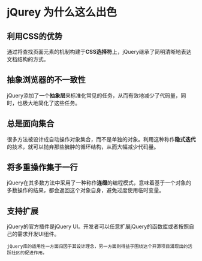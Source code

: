 # jQurey 为什么这么出色

## 利用CSS的优势

通过将查找页面元素的机制构建于**CSS选择符**上，jQuery继承了简明清晰地表达文档结构的方式。

## 抽象浏览器的不一致性

jQuery添加了一个**抽象层**来标准化常见的任务，从而有效地减少了代码量，同时，也极大地简化了这些任务。

## 总是面向集合

很多方法被设计成自动操作对象集合，而不是单独的对象。利用这种称作**隐式迭代**的技术，就可以抛弃那些臃肿的循环结构，从而大幅减少代码量。

## 将多重操作集于一行

jQuery在其多数方法中采用了一种称作**连缀**的编程模式，意味着基于一个对象的多数操作的结果，都会返回这个对象自身，避免过度使用临时变量。

## 支持扩展

jQuery的官方插件是jQuery UI。开发者可以任意扩展jQuery的函数库或者按照自己的需求开发UI组件。
```
jQuery库的适用性一方面归因于其设计理念，另一方面则得益于围绕这个开源项目涌现出的活跃社区的促进作用。
```
